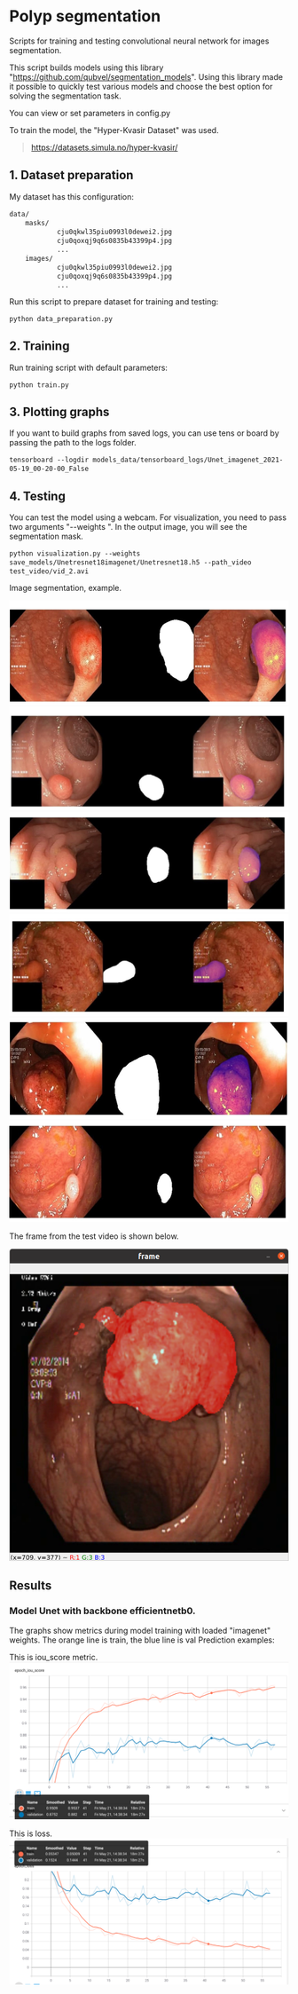 # Polyp segmentation

Scripts for training and testing convolutional neural network for images segmentation.

This script builds models using this library "https://github.com/qubvel/segmentation_models". Using this library made 
it possible to quickly test various models and choose the best option for solving the segmentation task.

You can view or set parameters in config.py
    
To train the model, the "Hyper-Kvasir Dataset" was used.
> https://datasets.simula.no/hyper-kvasir/

## 1. Dataset preparation
My dataset has this configuration:
```
data/
    masks/
            cju0qkwl35piu0993l0dewei2.jpg
            cju0qoxqj9q6s0835b43399p4.jpg
            ...    
    images/
            cju0qkwl35piu0993l0dewei2.jpg
            cju0qoxqj9q6s0835b43399p4.jpg
            ...
``` 
Run this script to prepare dataset for training and testing:
```shell script
python data_preparation.py
```
## 2. Training
Run training script with default parameters:
```shell script
python train.py
```
## 3. Plotting graphs
If you want to build graphs from saved logs, you can use tens or board by passing the path to the logs folder.
```shell script
tensorboard --logdir models_data/tensorboard_logs/Unet_imagenet_2021-05-19_00-20-00_False
```
## 4. Testing
You can test the model using a webcam.
For visualization, you need to pass two arguments "--weights ". In the output image, you will see the segmentation 
mask.
```shell script
python visualization.py --weights save_models/Unetresnet18imagenet/Unetresnet18.h5 --path_video test_video/vid_2.avi
```
Image segmentation, example.
 
![example_1](examples_for_github/image1.jpg)
![example_2](examples_for_github/image2.jpg)
![example_3](examples_for_github/image3.jpg)
![example_4](examples_for_github/image4.jpg)
![example_5](examples_for_github/image5.jpg)
![example_6](examples_for_github/image6.jpg)


The frame from the test video is shown below.

![example_7](examples_for_github/image7.png)

## Results
### Model Unet with backbone efficientnetb0.
The graphs show metrics during model training with loaded "imagenet" weights. The orange line is train, the blue 
line is val
Prediction examples:

This is iou_score metric.
![example_8](examples_for_github/image8.png)

This is loss.
![example_9](examples_for_github/image9.png)
